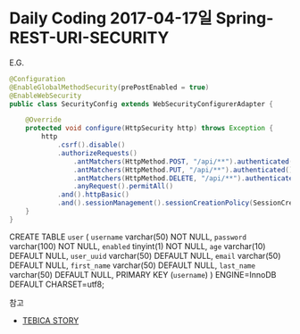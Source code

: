 # Daily Coding 2017-04-17일 Spring-REST-URI-SECURITY

E.G.
```java
@Configuration
@EnableGlobalMethodSecurity(prePostEnabled = true)
@EnableWebSecurity
public class SecurityConfig extends WebSecurityConfigurerAdapter {

    @Override
    protected void configure(HttpSecurity http) throws Exception {
        http
            .csrf().disable()
            .authorizeRequests()
                .antMatchers(HttpMethod.POST, "/api/**").authenticated()
                .antMatchers(HttpMethod.PUT, "/api/**").authenticated()
                .antMatchers(HttpMethod.DELETE, "/api/**").authenticated()
                .anyRequest().permitAll()
            .and().httpBasic()
            .and().sessionManagement().sessionCreationPolicy(SessionCreationPolicy.STATELESS);
    }
}
```


CREATE TABLE `user` (
  `username` varchar(50) NOT NULL,
  `password` varchar(100) NOT NULL,
  `enabled` tinyint(1) NOT NULL,
  `age` varchar(10) DEFAULT NULL,
  `user_uuid` varchar(50) DEFAULT NULL,
  `email` varchar(50) DEFAULT NULL,
  `first_name` varchar(50) DEFAULT NULL,
  `last_name` varchar(50) DEFAULT NULL,
  PRIMARY KEY (`username`)
) ENGINE=InnoDB DEFAULT CHARSET=utf8;




참고
* [TEBICA STORY](http://earlybird.kr/1584)
